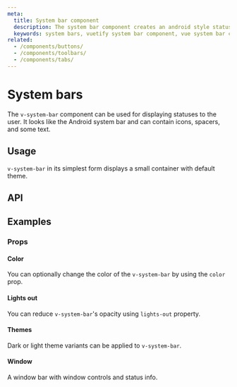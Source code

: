 ```yaml
---
meta:
  title: System bar component
  description: The system bar component creates an android style status bar that rests on the very top of your application.
  keywords: system bars, vuetify system bar component, vue system bar component, android status bar, status bar
related:
  - /components/buttons/
  - /components/toolbars/
  - /components/tabs/
---
```


# System bars

The `v-system-bar` component can be used for displaying statuses to the user. It looks like the Android system bar and can contain icons, spacers, and some text.

<entry />

## Usage

`v-system-bar` in its simplest form displays a small container with default theme.

<usage name="v-system-bar" />

## API

<api-inline />

## Examples

### Props

#### Color

You can optionally change the color of the `v-system-bar` by using the `color` prop.

<example file="v-system-bar/prop-color" />

#### Lights out

You can reduce `v-system-bar`'s opacity using `lights-out` property.

<example file="v-system-bar/prop-lights-out" />

#### Themes

Dark or light theme variants can be applied to `v-system-bar`.

<example file="v-system-bar/prop-themes" />

#### Window

A window bar with window controls and status info.

<example file="v-system-bar/prop-window" />

<backmatter />
